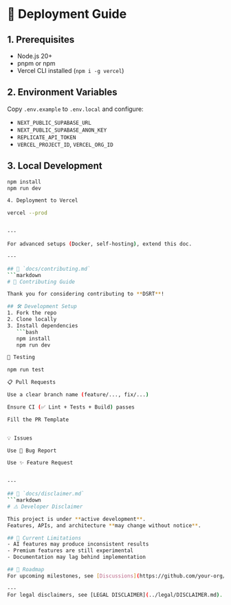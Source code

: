 # 🚀 Deployment Guide

## 1. Prerequisites
- Node.js 20+
- pnpm or npm
- Vercel CLI installed (`npm i -g vercel`)

## 2. Environment Variables
Copy `.env.example` to `.env.local` and configure:
- `NEXT_PUBLIC_SUPABASE_URL`
- `NEXT_PUBLIC_SUPABASE_ANON_KEY`
- `REPLICATE_API_TOKEN`
- `VERCEL_PROJECT_ID`, `VERCEL_ORG_ID`

## 3. Local Development
```bash
npm install
npm run dev

4. Deployment to Vercel

vercel --prod


---

For advanced setups (Docker, self-hosting), extend this doc.

---

## 🔹 `docs/contributing.md`
```markdown
# 🤝 Contributing Guide

Thank you for considering contributing to **DSRT**!

## 🛠️ Development Setup
1. Fork the repo
2. Clone locally
3. Install dependencies
   ```bash
   npm install
   npm run dev

🧪 Testing

npm run test

📋 Pull Requests

Use a clear branch name (feature/..., fix/...)

Ensure CI (✅ Lint + Tests + Build) passes

Fill the PR Template


💡 Issues

Use 🐞 Bug Report

Use ✨ Feature Request


---

## 🔹 `docs/disclaimer.md`
```markdown
# ⚠️ Developer Disclaimer

This project is under **active development**.  
Features, APIs, and architecture **may change without notice**.

## 🚧 Current Limitations
- AI features may produce inconsistent results
- Premium features are still experimental
- Documentation may lag behind implementation

## 🔄 Roadmap
For upcoming milestones, see [Discussions](https://github.com/your-org/dsrt-app/discussions).

---
For legal disclaimers, see [LEGAL DISCLAIMER](../legal/DISCLAIMER.md).
